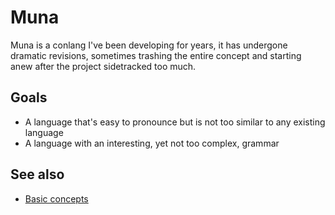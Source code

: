 # Muna

Muna is a conlang I've been developing for years, it has undergone dramatic revisions, sometimes trashing the entire concept and starting anew after the project sidetracked too much.

## Goals

* A language that's easy to pronounce but is not too similar to any existing language
* A language with an interesting, yet not too complex, grammar

## See also

* [Basic concepts](pages/basicConcepts.md)
